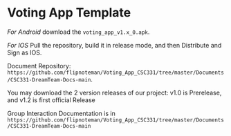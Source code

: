 # Voting App Template


*For Android*
download the ```voting_app_v1.x_0.apk```.

*For IOS*
Pull the repository, build it in release mode, and then Distribute and Sign as IOS.

Document Repository:
```https://github.com/flipnoteman/Voting_App_CSC331/tree/master/Documents/CSC331-DreamTeam-Docs-main```.


You may download the 2 version releases of our project: v1.0 is Prerelease, and v1.2 is first official Release


Group Interaction Documentation is in ```https://github.com/flipnoteman/Voting_App_CSC331/tree/master/Documents/CSC331-DreamTeam-Docs-main```
